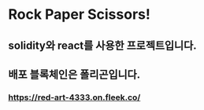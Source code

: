 # Rock Paper Scissors!

## solidity와 react를 사용한 프로젝트입니다.

## 배포 블록체인은 폴리곤입니다.

### https://red-art-4333.on.fleek.co/
